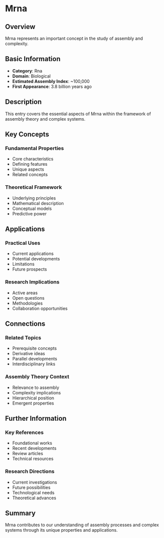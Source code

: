 # Mrna

## Overview

Mrna represents an important concept in the study of assembly and complexity.

## Basic Information

- **Category**: Rna
- **Domain**: Biological
- **Estimated Assembly Index**: ~100,000
- **First Appearance**: 3.8 billion years ago

## Description

This entry covers the essential aspects of Mrna within the framework of assembly theory and complex systems.

## Key Concepts

### Fundamental Properties
- Core characteristics
- Defining features
- Unique aspects
- Related concepts

### Theoretical Framework
- Underlying principles
- Mathematical description
- Conceptual models
- Predictive power

## Applications

### Practical Uses
- Current applications
- Potential developments
- Limitations
- Future prospects

### Research Implications
- Active areas
- Open questions
- Methodologies
- Collaboration opportunities

## Connections

### Related Topics
- Prerequisite concepts
- Derivative ideas
- Parallel developments
- Interdisciplinary links

### Assembly Theory Context
- Relevance to assembly
- Complexity implications
- Hierarchical position
- Emergent properties

## Further Information

### Key References
- Foundational works
- Recent developments
- Review articles
- Technical resources

### Research Directions
- Current investigations
- Future possibilities
- Technological needs
- Theoretical advances

## Summary

Mrna contributes to our understanding of assembly processes and complex systems through its unique properties and applications.
